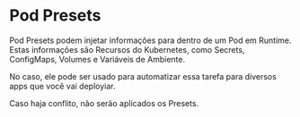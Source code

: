 # Pod Presets

Pod Presets podem injetar informações para dentro de um Pod
em Runtime. Estas informações são Recursos do Kubernetes,
como Secrets, ConfigMaps, Volumes e Variáveis de Ambiente.

No caso, ele pode ser usado para automatizar essa tarefa para 
diversos apps que você vai deployiar.

Caso haja conflito, não serão aplicados os Presets.
